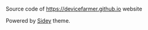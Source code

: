Source code of https://devicefarmer.github.io website

Powered by [Sidey](https://github.com/ronv/sidey) theme.

